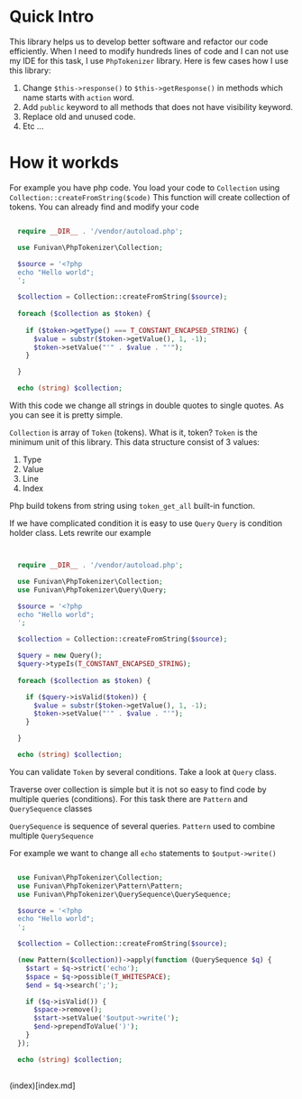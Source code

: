 # Quick Intro 
This library helps us to develop better software and refactor our code efficiently.
When I need to modify hundreds lines of code and I can not use my IDE for this task, I use `PhpTokenizer` library. 
Here is few cases how I use this library:

1. Change `$this->response()` to `$this->getResponse()` in methods which name starts with `action` word.
2. Add `public` keyword to all methods that does not have visibility keyword.
3. Replace old and unused code.
4. Etc ... 


# How it workds
For example you have php code. You load your code to `Collection` using `Collection::createFromString($code)`
This function will create collection of tokens. You can already find and modify your code
```php

  require __DIR__ . '/vendor/autoload.php';

  use Funivan\PhpTokenizer\Collection;

  $source = '<?php 
  echo "Hello world"; 
  ';

  $collection = Collection::createFromString($source);
  
  foreach ($collection as $token) {
  
    if ($token->getType() === T_CONSTANT_ENCAPSED_STRING) {
      $value = substr($token->getValue(), 1, -1);
      $token->setValue("'" . $value . "'");
    }

  }

  echo (string) $collection;

```
With this code we change all strings in double quotes to single quotes. As you can see it is pretty simple. 
  
`Collection` is array of `Token` (tokens). What is it, token?
`Token` is the minimum unit of this library. This data structure consist of 3 values: 

1. Type
2. Value
3. Line
4. Index

Php build tokens from string using `token_get_all` built-in function.


If we have complicated condition it is easy to use `Query`
`Query` is condition holder class. Lets rewrite our example


```php


  require __DIR__ . '/vendor/autoload.php';

  use Funivan\PhpTokenizer\Collection;
  use Funivan\PhpTokenizer\Query\Query;

  $source = '<?php 
  echo "Hello world";
  ';

  $collection = Collection::createFromString($source);

  $query = new Query();
  $query->typeIs(T_CONSTANT_ENCAPSED_STRING);
  
  foreach ($collection as $token) {

    if ($query->isValid($token)) {
      $value = substr($token->getValue(), 1, -1);
      $token->setValue("'" . $value . "'");
    }

  }

  echo (string) $collection;

```
You can validate `Token` by several conditions. Take a look at `Query` class.


Traverse over collection is simple but it is not so easy to find code by multiple queries (conditions). 
For this task there are `Pattern` and `QuerySequence` classes

`QuerySequence` is sequence of several queries.
`Pattern` used to combine multiple `QuerySequence`

For example we want to change all `echo` statements to `$output->write()`
  
```php

  use Funivan\PhpTokenizer\Collection;
  use Funivan\PhpTokenizer\Pattern\Pattern;
  use Funivan\PhpTokenizer\QuerySequence\QuerySequence;

  $source = '<?php 
  echo "Hello world"; 
  ';

  $collection = Collection::createFromString($source);

  (new Pattern($collection))->apply(function (QuerySequence $q) {
    $start = $q->strict('echo');
    $space = $q->possible(T_WHITESPACE);
    $end = $q->search(';');

    if ($q->isValid()) {
      $space->remove();
      $start->setValue('$output->write(');
      $end->prependToValue(')');
    }
  });

  echo (string) $collection;
  
```

(index)[index.md]




